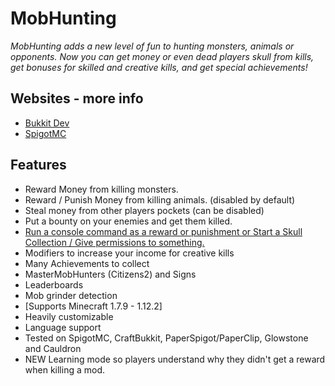 MobHunting
=====================
*MobHunting adds a new level of fun to hunting monsters, animals or opponents. Now you can get money or even dead players skull from kills, get bonuses for skilled and creative kills, and get special achievements!*

Websites - more info
-------------------------
- [Bukkit Dev](http://dev.bukkit.org/bukkit-plugins/mobhunting/)
- [SpigotMC](https://www.spigotmc.org/resources/mobhunting.3582/)

## Features
* Reward Money from killing monsters.
* Reward / Punish Money from killing animals. (disabled by default)
* Steal money from other players pockets (can be disabled) 
* Put a bounty on your enemies and get them killed.
* [Run a console command as a reward or punishment or Start a Skull Collection / Give permissions to something.](http://dev.bukkit.org/bukkit-plugins/mobhunting/pages/run-a-console-command-as-a-reward/)
* Modifiers to increase your income for creative kills
* Many Achievements to collect
* MasterMobHunters (Citizens2) and Signs
* Leaderboards
* Mob grinder detection
* [Supports Minecraft 1.7.9 - 1.12.2]
* Heavily customizable
* Language support
* Tested on SpigotMC, CraftBukkit, PaperSpigot/PaperClip, Glowstone and Cauldron
* NEW Learning mode so players understand why they didn't get a reward when killing a mod.
